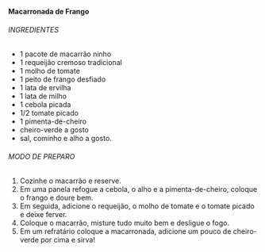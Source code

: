 **Macarronada de Frango** 

###### INGREDIENTES

* 1 pacote de macarrão ninho
* 1 requeijão cremoso tradicional
* 1 molho de tomate
* 1 peito de frango desfiado
* 1 lata de ervilha
* 1 lata de milho
* 1 cebola picada
* 1/2 tomate picado
* 1 pimenta-de-cheiro
* cheiro-verde a gosto
* sal, cominho e alho a gosto.

###### MODO DE PREPARO

1. Cozinhe o macarrão e reserve.
2. Em uma panela refogue a cebola, o alho e a pimenta-de-cheiro, coloque o frango e doure bem.
3. Em seguida, adicione o requeijão, o molho de tomate e o tomate picado e deixe ferver.
4. Coloque o macarrão, misture tudo muito bem e desligue o fogo.
5. Em um refratário coloque a macarronada, adicione um pouco de cheiro-verde por cima e sirva!
